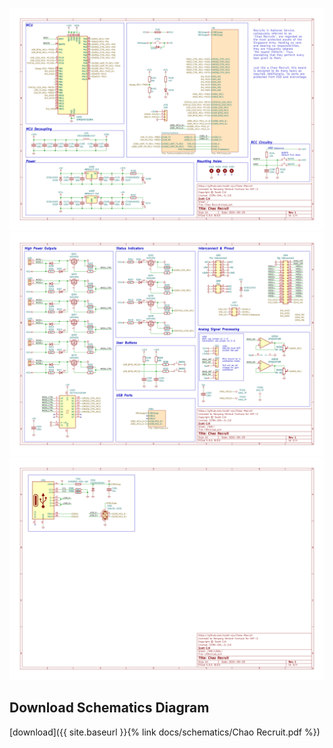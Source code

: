 ![img](./Chao%20Recruit.svg)
![img](./Chao%20Recruit-HMI.svg)
![img](./Chao%20Recruit-HMI-USB1.svg)


## Download Schematics Diagram
[download]({{ site.baseurl }}{% link docs/schematics/Chao Recruit.pdf %})
